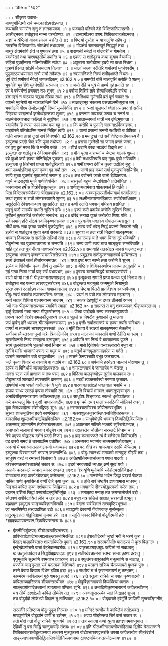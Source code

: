 +++
title = "१६२"

+++
श्रीकृष्ण उवाच-  
माघपूर्णान्तिथौ राधे चमत्कारोऽपरोऽभवत् ।  
कथयामि समासेन शृणु तं ज्ञानदायकम् ॥१ ॥
पाञ्चाले पश्चिमे देशे विष्टिजातिसमग्रणीः ।  
आसीद्भक्तः शतोढुश्च नाम्ना परमवैष्णवः ॥२ ॥
दासवर्गोऽस्य वशगः शिबिकावाहकोऽभवत् ।  
राज्ञां च श्रेष्ठिनां यानवाहकत्वं चरन्ति ते ॥३ ॥
विष्टयो दूरदेशं च यात्रालुभिः सहैव तु ।  
गच्छन्ति विष्टिकर्माणः सोमक्षेत्रं तथाऽपरम् ॥४ ॥
गोपक्षेत्रं चमत्कारपुरं सिद्धपुरं तथा ।  
माथुरं क्षेत्रमेवापि क्षेत्रं च पुष्पकरं तथा ॥५ ॥
वाराणसीं नर्मदां च गोदावरीं च गोमतीम् ।  
स्वर्णरेखां तथा चाश्वपट्टतीर्थं प्रयान्ति च ॥६ ॥
एकदा स शतोढुश्च कथां शुश्राव वैष्णवीम् ।  
संहितां पुत्रहीनस्य गतिर्नास्तीति सर्वथा ॥७ ॥
अपुत्रस्य शतोढोश्च हृदये सा कथा स्थिता ।  
पुत्रार्थं प्रैरयत् सोऽपि मौनमादाय नित्यशः ॥८ ॥
मालां जप्त्वा नदीतीरे शमीस्थां भुवनेश्वरीम् ।  
पुपूजाऽऽराधयामास रात्रौ रात्रौ तदैकलः ॥९ ॥
स्वग्रामनिकटे नित्यं शमीवृक्षतले स्थितः ।  
धूपं दीपं शमीपत्रं नैवेद्यं चणकादिकम् ॥2.162.१ ०॥
समर्प्यैवं बलिं मालावृत्तिं करोति वै शतम् ।  
भुवनेशि भुवनेशि भुवनेशीति सञ्जपन् ॥१ १॥
अन्ते देहि च पुत्रं मे प्रार्थ्य गृहं प्रयाति सः ।  
एवं वै वर्षपर्यन्तं प्रचकार तपः शुभम् ॥१ २॥
वर्षायां शिशिरे तापे शैत्याधिक्येऽपि सर्वथा ।  
व्रतभङ्गं न चाऽवाप श्रद्धया तीव्रया तथा ॥१३ ॥
तितिक्षया गुणेनापि व्रतं पूर्णं चकार सः ।  
वर्षान्ते भुवनेशी सा नवरात्रान्तिमे दिने ॥१४॥
साक्षाद्बभूव भक्तस्य प्रसन्नाऽस्मीत्युवाच तम् ।  
भक्तोऽपि वीक्ष्य तेजोऽन्तमूर्तिं दिव्यां सुरूपिणीम् ॥१५ ॥
त्र्यक्षां शूलधरां श्वेतां प्रसन्नवदनां सतीम् ।  
सिंहस्थां वरदानार्थं कृतोर्ध्वहस्तकां शुभाम् ॥१६ ॥
प्रणनाम जयशब्दं जगाद च ननर्त च ।  
मातर्मनोरथश्चाद्य फलितो मे सुपुष्पितः ॥१७॥
या साक्षाज्जगतां धात्री मम दृष्टिमुपागता ।  
स्वल्पेनैव हि तपसा फलं लब्धं मया बहु ॥१८॥
किं करोमि च पूजादि चात्मनाऽर्पितवाहनम् ।  
पादयोस्ते पतितोऽस्मि मानसं निहितं त्वयि ॥१९ ॥
यासां प्रजानां जननी रक्षयित्री च पोषिका ।  
वर्तते सर्वथा तासां दुःखं सर्वं विनश्यति ॥2.162.२०॥
मम दुःखं गतं सर्वं विष्टिजातीयकस्य वै ।  
इत्युक्त्वा प्रददौ श्रेष्ठं बलिं पूजां तथोपदाः ॥२ १ ॥
प्रसन्ना भुवनेशी सा जगाद प्रणतं जनम् ।  
वरं वृणु द्रुतं भक्त किं ते मनसि वर्तते ॥२२॥
शीघ्रं ददामि वरदा नाऽदेयं विद्यते तव ।  
इत्युक्तः सः शतोढुश्च देवीप्रभावधर्षितः ॥२३ ॥
मौनं धृत्वा कराभ्यां च चेष्टया बालकं शुभम् ।  
वव्रे कुक्षौ करौ कृत्वा मौनिचिह्नेन पुत्रकम् ॥२४॥
देवी तथाऽस्त्विति प्राह मूकः पुत्रो भविष्यति ।  
इत्युक्त्वा तु तिरोभावं प्राप्ता शतोढुरित्यपि ॥२५॥
शमीं प्रणम्य देवीं च कृत्वा प्रदक्षिणं मुहुः ।  
क्षमां प्रार्थ्याऽन्तिमां पूजां कृत्वा गृहं ययौ ततः ॥२६॥
पत्न्यै प्राह कथां सर्वां मूकपुत्राभिदायिनीम् ।  
सापि श्रुत्वा पुत्रमोदं मूकाऽमोदं जगाम ह ॥२७॥
अथ वर्षान्तरे जातो बालो देवीप्रतापतः ।  
ववृधे चन्द्रसदृशो मूको वाणीविवर्जितः ॥२८॥
संस्कृतो बहुधा चेष्टाविज्ञानैः प्रतिबोधितः ।  
जनयामास हर्षं स पित्रोर्वंशसुतन्तुकः ॥२९॥
वाणीशून्यत्वमेवात्र शोकस्थलं हि वर्तते ।  
पिता विष्टिस्वरूपेणैकदा श्रेष्ठिप्रवाहणः ॥2.162.३ ०॥
अश्वपट्टसरस्तीर्थयात्रार्थं गतवाँस्तदा ।  
कथां शुश्राव च रात्रौ लोमशस्याश्रमे शुभाम् ॥३ १॥
लक्ष्मीनारायणसंहितायाः सर्वार्थसाधिकाम् ।  
चक्षुर्ददाति देवेशश्चान्धाय सुप्रसादितः ॥३२॥
कर्णौ ददाति भगवान् बधिराय प्रराधितः ।  
पङ्गुं पादौ समर्प्यैव दधाति सुखिनं हरिः ॥३३॥
वृक्णं करौ प्रदायैव करोति सुखिनं श्रितम् ।  
कुष्ठिनं कुष्ठरहितं करोत्येव जनार्दनः ॥३४॥
दरिद्रं सम्पदा युक्तं करोत्येव श्रियाः पतिः ।  
सर्वकामान् हरिः सोऽयं स्वामिकृष्णनरायणः ॥३५॥
पूरयत्येव भक्तस्य गोपालकम्भरासुतः ।  
तीर्थे वासः सदा कृत्वा यश्चैनं पूजयेद्धरिम् ॥३६ ॥
तस्य सर्वं भवेत् सिद्धं प्रयत्नो निष्फलो नहि ।  
इत्येवं स शतोढुश्च श्रुत्वा कथां सरस्तटे ॥३७॥
सुष्वाप च तदा रात्रौ निद्रायां बालकृष्णकः ।  
भगवान् दिव्यरूपः स शतोढोः सन्निधौ तदा ॥३८॥
आगत्याह च ते भक्त चिन्ता दूरे भविष्यति ।  
वोढुर्नाम्ना तव पुत्रश्चात्रागत्य च तप्स्यति ॥३९॥
तस्य वाणी स्वयं चात्र साङ्कुरा सम्भविष्यति ।  
याहि गृहं ततः पुत्रं नीत्वा चाश्वसरोवरम् ॥2.162.४०॥
समायाहि ततस्तेऽत्र मानसं फलवद् यतः ।  
इत्युक्त्वा भगवान् कृष्णनारायणस्तिरोऽभवत् ॥४१॥
प्रबुद्धश्च शतोढुस्तन्महाश्चर्यं ह्यचिन्तयत् ।  
सत्यं क्षेत्रफलं जातं तीर्थागमनमात्रतः ॥४२॥
यथा दृष्टं मया स्वप्ने तथा करोमि वै शुभम् ।  
इत्येवं च विनिर्णीय कृत्वा तीर्थं तु सार्थकैः ॥४३ ॥
श्रेष्ठिनः शिबिकास्थाँश्च प्रापय्य तद्गृहाणि च ।  
गृहं गत्वा निजां भार्यां प्राह सर्वं यथायथम् ॥४४॥
पुत्रस्य शारदासिद्ध्यै चाश्वपट्टसरोवरे ।  
वासो योग्यो मतो मे श्रीकृष्णनारायणाग्रहात् ॥४५॥
इत्युक्त्वा सम्मतिं प्राप्य पत्न्याः पुत्रं निनाय सः ।  
शतोढुश्च सह पत्न्या त्वश्वपट्टसरोवरम् ॥४६॥
वोढुस्तत्र महामूको जन्ममूको निशामुखे ।  
सुप्तः स्वप्नं ददर्शाऽथ तपसा वाक्प्रकाशताम् ॥४७॥
चेष्टया पितरौ प्रातर्विज्ञाय स्वाप्नवैभवम् ।  
वोढुः स्वयं चकारैव तपस्तापसिनः क्रमात् ॥४८॥
प्रथमं स ययौ तत्र लोमशस्य महाश्रमम् ।  
मन्त्रं जग्राह विधिना पञ्चगव्यस्य चादनम् ॥४९॥
चकार देहशुद्धिं च दधार तौलसीं स्रजम् ।  
'ओं नमः श्रीकृष्णनारायणाय स्वामिने स्वाहा' ॥2.162.५० ॥
सम्प्राप्तं तं मनुं शश्वज्जपन् श्रीकृष्णवल्लभम् ।  
द्रष्टुं देवालयं गत्वा नत्वा श्रीपुरुषोत्तमम् ॥५१ ॥
पीत्वा पादोदकं तस्य सरस्तटमुपाययौ ।  
प्रणम्य चरणौ पित्रोश्चामलकीद्रुमाश्रये ॥५२॥
भूतले स निषद्यैव कुशासने तु मालया ।  
जपं कुर्वन् हरिं ध्यायन् श्रीमत्कृष्णनरायणम् ॥५३॥
वृत्तीः सर्वाश्चान्तरे च कृत्वा तपसि संस्थितः ।  
वागर्थं स तपस्तेपे चाश्वपट्टसरस्तटे ॥५४॥
मूर्तिं विधाय वै स्वल्पां बालकृष्णस्य सैकतीम् ।  
सर्वोपचारकैस्तस्याः पूजां चक्रे त्रिकालिकीम् ॥५५॥
मालाजपं चकारापि वाणीं देहीति मानसम् ।  
तुलसीवनतो नित्य समाहृत्य दलायुतम् ॥५६॥
अर्पयति स्म नित्यं वै बालकृष्णाय पूजने ।  
स्वयं तुलसीपत्राणि भुङ्क्ते मासं निनाय सः ॥५७॥
मासे द्वितीयके वन्यफलाहारो बभूव सः ।  
तृतीये मासि भाजानां पत्रादः स बभूव च ॥५८॥
चतुर्थे कन्दमूलानामाहारेण स वर्तते ।  
पञ्चमे जलमात्रेण षष्ठे वायुप्रजीवनः ॥५९॥
सप्तमे फेनपश्चापि बभूव जलशायनः ।  
जले कृत्वा विचारं स नश्यामि वा वदामि वा ॥2.162.६०॥
अर्पयामि हरयेऽत्र चात्मानं मोक्षणाय तु ।  
इत्येवं स विनिर्धार्य जलवासोऽभवत्ततः ॥६१॥
नामरटणमात्रं वै जानात्येव न चेतरत् ।  
मानसं रटणं सर्वं प्राणान्तं च तपः परम् ॥६२॥
विदित्वा बालकृष्णोऽयं तुतोष बालकाय सः ।  
वोढुश्चाऽयं शारदार्थं तपस्तपति दारुणम् ॥६३ ॥
मदर्थं त्यक्तसर्वस्वो मरणाय कृतादरः ।  
तोषणीयो मया भक्तो वाणीदानेन वै भुवि ॥६४॥
शरणागतरक्षोऽहं भक्तत्राता भवामि च ।  
कृपया साध्य एवाऽहं कृपया तोषयामि तम् ॥६५॥
इति विचार्य भगवान् भक्तानुग्रहसम्भृतः ।  
अनादिश्रीकृष्णनारायणः कपिलरूपधृक् ॥६६॥
साधुवेषः पिङ्गजटः स्कन्धे धृतोपवीतकः ।  
करे कमण्डलुं बिभ्रन् कुक्षौ चाधारपावटीम् ॥६७॥
मृगचर्म दधन् मालां स्फाटिकीं जोलिकां दधन् ।  
युवा तेजःप्रवाहैश्च संशोभद्विग्रहः शुभः ॥६८॥
भस्मच्छन्नशरीरश्च कौपीनाम्बरभूषितः ।  
सुरूपः शान्तमूर्तिश्च हृदये स्वर्णरेखकः ॥६९॥
मत्स्यशूलधनुःस्वस्तिध्वजचिह्नितहस्तकः ।  
वामसक्थ्नि शुभ्रलक्ष्मीचन्द्रचिह्नविराजितः ॥2.162.७०॥
साधुवेषोऽपि भगवान् दिव्यसिद्धिविराजितः ।  
अकस्माद् व्योममार्गेण तेजोमण्डलमध्यतः ॥७१॥
अवाततार सलिले भक्ताग्रे सुस्थिरोऽभवत् ।  
अनाधारो जलाधारो भगवान् वोढुमेव तम् ॥७२॥
दक्षहस्तेन चोन्नीत्वा सरस्तटे निधाय च ।  
नेत्रे प्रमृज्य चोद्धाट्य दर्शनं प्रददौ निजम् ॥७३॥
प्राह कस्माज्जले त्वं वै वर्तसेऽत्र किमिच्छसि ।  
वद दास्ये समग्रं ते तपसाऽस्मि प्रतोषितः ॥७४॥
अनन्यस्य भवाम्येव चात्मसमर्पकोऽप्यहम् ।  
अनन्यो मे भवाञ्जातस्तवाऽनन्यो भवाम्यहम् ॥७५॥
वद शीघ्रं वरं याचस्वात्र ददामि चेप्सितम् ।  
इत्युक्त्वा विररामाऽसौ भगवान् करुणानिधिः ॥७६ ॥
वोढुः स्वास्थ्यं समापन्नो भानयुक् श्रीहरिं तदा ।  
साधुवेषं वरदं च रम्यरूपं विलोक्य वै ॥७७॥
अतिहर्षातिमग्नश्चोत्थाय पपात पादयोः ।  
हरेश्चरणतलयोश्चावलेहं चकार सः ॥७८॥
हृदये भगवत्पादौ न्यधात् क्षणं सुखं ययौ ।  
मस्तके करकमले न्यधात् चकार दण्डवत् ॥७९॥
नेत्राश्रूणि मुमोचापि स्नेहोद्भरातिविह्वलः ।  
रोमाञ्चतां तदा प्राप्तोऽचेष्टयत् परमेश्वरम् ॥2.162.८०॥
मानसेनैव भावेन जिह्वां प्रदर्श्य चेष्टया ।  
नास्ति वाणी कृपासिन्धो वाणीं देहि कृपां कुरु ॥८ १ ॥
इति सर्वं चेष्टयैव ज्ञापयामास माधवम् ।  
पिङ्गलं कपिलं कृष्णं दर्शयामास जिह्विकाम् ॥८२॥
भगवानपि दीनस्योद्धारकर्ता करेण ताम् ।  
प्रहसन् दर्शितां जिह्वां पस्पर्शाऽङ्गुलिभिर्मुदा ॥८३ ॥
समाकृष्य मनाक् तत्र कमण्डलोर्जलं ददौ ।  
श्वेतवर्णं सर्वविद्याश्रितं लीनं च तत्र तत् ॥८४॥
बभूव यत्र सलिले साक्षात् सरस्वती ह्यभूत् ।  
ब्रह्मज्ञानं ह्यभूद्यत्र साङ्ख्यविज्ञानमित्यपि ॥८५॥
वेदानां सर्वविज्ञानं तत्त्वदृष्टिरभूत्तथा ।  
एवं जलमिषेणैव तत्त्वप्रदर्शितां ददौ ॥८६॥
तावद्वाणी देववाणी गीर्वाणवाक् सुसंस्कृता ।  
प्रादुरभूत् तदा वोढुजिह्वायां कृपया हरेः ॥८७॥
स्तुतिं चकार विविधां वोढुर्वेदमयीं हरेः ।  
*बृहद्ब्रह्मण्ययनवान् दिव्यविप्रासनश्च यः ॥८८॥
* ईशनीभिर्जुष्टपदः श्रीशोऽवत्वखिलास्पदः ।  
प्राविर्भावांऽशदिव्यात्माऽसङ्ख्यधर्माभिरर्चितः ॥८९॥
ईशकोटिरथो जुष्टो भगी मे भरणं कुरु ।  
वेदहृद् वाङ्प्रविस्तारः शारदाधिपतिः पुमान् ॥2.162.९०॥
सरस्वतीपतिः पाताऽरणं मे कुरु पिङ्गलः ।  
इन्द्रेन्द्रोऽगोचरो वाचां देहभेदात्मदर्शकः ॥९१॥
प्राकृतांऽशपृथग्रूपः कपिलो मां सदाऽवतु ।  
यः क्रतुर्जातवेदाश्च सिद्धर्षिब्रह्मपादपः ॥९२॥
सतीर्थ्यश्चात्मनां स्तम्बः साम्बः कृष्णः प्ररक्षतु ।  
पृथुभूतानि सूक्ष्माणि रश्मयश्च प्रवाहणम् ॥९३॥
स्फुर्तयश्चापूरकाणि यच्छ्रयाणि स माऽवतु ।  
यज्जीवं चाङ्कुरात् सर्वं यदात्मकं विशिष्यते ॥९४॥
यत्प्रत्नं सक्रियं चैतज्जायते बुध्नकं पुनः ।  
तस्मै देवाय दिव्याय विधेम हविषा हृदा ॥९५॥
राधयेयं च तं कृष्णनारायणं तु कम्भृतम् ।  
काम्भरेयं कापिलाख्यं गुरुं शमस्तु तत्पदे ॥९६॥
इति स्तुत्वा राधिके स पपात कृष्णपादयोः ।  
कपिलाख्यहरिस्तत्र शीघ्रमन्तरधीयत ॥९७॥
वोढुर्विज्ञानमापन्नो दिव्यर्षिश्चाभवत्ततः ।  
साङ्ख्ययोगादितत्त्वानां व्याख्याता पण्डितः शुभिः ॥९८॥
अनादिश्रीकृष्णनारायणं कपिलरूपिणम् ।  
यत्र तीर्थे ददर्शाऽसौ कपिलं तीर्थमेव तत् ॥९९॥
अश्वपट्टसरस्येव जातं विद्याप्रदं शुभम् ।  
तत्र वोढुर्ददौ लोकेभ्यो विज्ञानं तु तात्त्विकम् ॥2.162.१० ०॥
वोढ्वाश्रमे हरेर्मूर्ति कापिलीं सुन्दराङ्गिनीम् ।  
सरस्तीरे प्रतिष्ठाप्य वोढुः पुपूज नित्यशः ॥१० १॥
मन्दिरं रमणीयं वै कापिलेयं ततोऽभवत् ।  
माघपूर्णादिने वोढुर्ज्ञानं वाणीं च दर्शनम् ॥१ ०२॥
अवाप श्रीहरेस्तत्र चिरं वासं चकार सः ।  
ततो मोक्षं गतो वोढुः राधिके युगपर्यये ॥१ ०३॥
तत्र स्नात्वा कथां श्रुत्वा ब्रह्मज्ञानमवाप्नुयात् ।  
ऐहिकीं तु परां सिद्धिं चाप्नुयान्नहि संशयः ॥१ ०४॥
इति श्रीलक्ष्मीनारायणीयसंहितायां द्वितीये त्रेतासन्ताने शिबिकावाहशतोढुतपस्यया लब्धस्य मूकपुत्रस्य वोढोश्चाश्वपट्टसरसि तपसा कपिलरूपेण श्रीहरेर्दर्शनं साङ्ख्यज्ञानवाणीसिद्धिप्राप्तिश्चेतिनिरूपणनामा द्वाषष्ट्यधिकशततमोऽध्यायः ॥१६२ ॥
    
